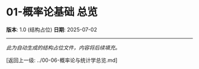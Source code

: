 # 01-概率论基础 总览

**版本**: 1.0 (结构占位)
**日期**: 2025-07-02

---

*此为自动生成的结构占位文件，内容将后续填充。*

[返回上一级: ../00-06-概率论与统计学总览.md]